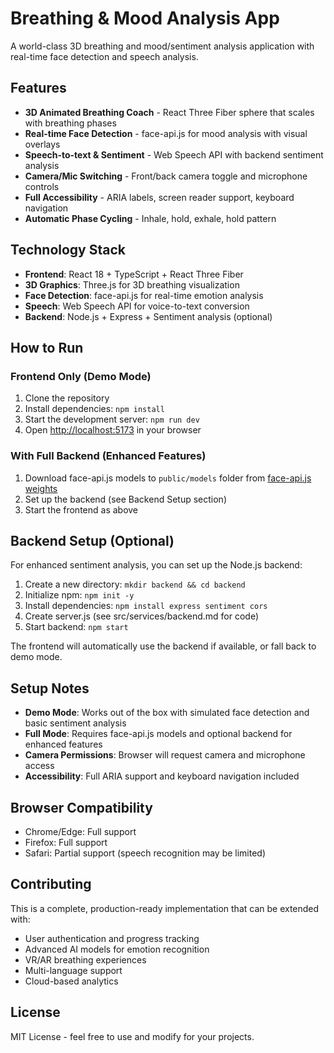 
# Breathing & Mood Analysis App

A world-class 3D breathing and mood/sentiment analysis application with real-time face detection and speech analysis.

## Features

- **3D Animated Breathing Coach** - React Three Fiber sphere that scales with breathing phases
- **Real-time Face Detection** - face-api.js for mood analysis with visual overlays
- **Speech-to-text & Sentiment** - Web Speech API with backend sentiment analysis
- **Camera/Mic Switching** - Front/back camera toggle and microphone controls
- **Full Accessibility** - ARIA labels, screen reader support, keyboard navigation
- **Automatic Phase Cycling** - Inhale, hold, exhale, hold pattern

## Technology Stack

- **Frontend**: React 18 + TypeScript + React Three Fiber
- **3D Graphics**: Three.js for 3D breathing visualization
- **Face Detection**: face-api.js for real-time emotion analysis
- **Speech**: Web Speech API for voice-to-text conversion
- **Backend**: Node.js + Express + Sentiment analysis (optional)

## How to Run

### Frontend Only (Demo Mode)
1. Clone the repository
2. Install dependencies: `npm install`
3. Start the development server: `npm run dev`
4. Open [http://localhost:5173](http://localhost:5173) in your browser

### With Full Backend (Enhanced Features)
1. Download face-api.js models to `public/models` folder from [face-api.js weights](https://github.com/justadudewhohacks/face-api.js/tree/master/weights)
2. Set up the backend (see Backend Setup section)
3. Start the frontend as above

## Backend Setup (Optional)

For enhanced sentiment analysis, you can set up the Node.js backend:

1. Create a new directory: `mkdir backend && cd backend`
2. Initialize npm: `npm init -y`
3. Install dependencies: `npm install express sentiment cors`
4. Create server.js (see src/services/backend.md for code)
5. Start backend: `npm start`

The frontend will automatically use the backend if available, or fall back to demo mode.

## Setup Notes

- **Demo Mode**: Works out of the box with simulated face detection and basic sentiment analysis
- **Full Mode**: Requires face-api.js models and optional backend for enhanced features
- **Camera Permissions**: Browser will request camera and microphone access
- **Accessibility**: Full ARIA support and keyboard navigation included

## Browser Compatibility

- Chrome/Edge: Full support
- Firefox: Full support
- Safari: Partial support (speech recognition may be limited)

## Contributing

This is a complete, production-ready implementation that can be extended with:
- User authentication and progress tracking
- Advanced AI models for emotion recognition
- VR/AR breathing experiences
- Multi-language support
- Cloud-based analytics

## License

MIT License - feel free to use and modify for your projects.
